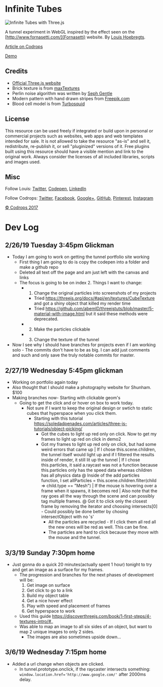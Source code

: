 # Infinite Tubes

![Infinite Tubes with Three.js](https://tympanus.net/codrops/wp-content/uploads/2017/05/InfiniteTubesWithThreeJS_Featured.jpg)

A tunnel experiment in WebGL inspired by the effect seen on the [http://www.fornasetti.com/](Fornasetti) website. By [Louis Hoebregts](http://mamboleoo.be/).

[Article on Codrops](https://tympanus.net/codrops/?p=30954)

[Demo](https://tympanus.net/Development/InfiniteTubes/)

## Credits

- [Official Three.js website](https://threejs.org/)
- Brick texture is from [maxTextures](http://www.mb3d.co.uk/mb3d/Stone_and_Rock_Seamless_and_Tileable_High_Res_Textures.html)
- Perlin noise algorithm was written by [Seph Gentle](https://github.com/josephg/noisejs)
- Modern pattern with hand drawn stripes from [Freepik.com](http://www.freepik.com/index.php?goto=74&idfoto=934482)
- Blood cell model is from [Turbosquid](https://www.turbosquid.com/3d-models/free-blood-cell-3d-model/509576)

## License
This resource can be used freely if integrated or build upon in personal or commercial projects such as websites, web apps and web templates intended for sale. It is not allowed to take the resource "as-is" and sell it, redistribute, re-publish it, or sell "pluginized" versions of it. Free plugins built using this resource should have a visible mention and link to the original work. Always consider the licenses of all included libraries, scripts and images used.

## Misc

Follow Louis: [Twitter](https://twitter.com/Mamboleoo), [Codepen](http://codepen.io/Mamboleoo/), [LinkedIn](https://be.linkedin.com/in/louis-hoebregts-734aa1a8)

Follow Codrops: [Twitter](http://www.twitter.com/codrops), [Facebook](http://www.facebook.com/codrops), [Google+](https://plus.google.com/101095823814290637419), [GitHub](https://github.com/codrops), [Pinterest](http://www.pinterest.com/codrops/), [Instagram](https://www.instagram.com/codropsss/)


[© Codrops 2017](http://www.codrops.com)


# Dev Log
  
## 2/26/19 Tuesday 3:45pm Glickman
  - Today I am going to work on getting the tunnel portfolio site working
    - First thing I am going to do is copy the codepen into a folder and make a github repo
    - Deleted all text off the page and am just left with the canvas and links
    - The focus is going to be on index 2. Things I want to change:
      - 1. Change the original particles into screenshots of my projects
        - Tried https://threejs.org/docs/#api/en/textures/CubeTexture and got a shiny object that killed my render time
        - Tried https://github.com/abemID/threejstuts/blob/master/5-material-with-image.html but it said these methods were deprecated. 
      - 2. Make the particles clickable
      - 3. Change the texture of the tunnel
  - Now I see why I should have branches for projects even if I am working solo - The commits don't have to be as big. I can add just comments and such and only save the truly notable commits for master. 

## 2/27/19 Wednesday 5:45pm glickman
  - Working on portfolio again today
  - Also thought that I should make a photography website for Shunham. $100
  - Making branches now- Starting with clickable geom's
    - Going to get the click and or hover on box to work today. 
      - Not sure if I want to keep the original design or swtich to static cubes that hyperspace when you click them.
        - Starting with this tutorial https://soledadpenades.com/articles/three-js-tutorials/object-picking/
          - Got the cubes to light up red only on click. Now to get my frames to light up red on click in demo2
          - Got my frames to light up red only on click, but had some weird errors that came up
            | If I chose this.scene.children, the tunnel itself would light up and if I filtered the results inside of render, it still lit up the tunnel
              | If I chose this.particles, it said a.raycast was not a function because this.particles only has the speed data whereas children has all physics data
                @ Inside of the add particles function, I set allParticles = this.scene.children.filter(child => child.type == "Mesh")
            | If the mouse is hovering over a frame when it spawns, it becomes red
            | Also note that the ray goes all the way through the scene and can possibly tag multiple frames.
              @ Got it to click only the closest frame by removing the iterator and choosing intersects[0]
                - Could possibly be done better by chosing intersectObject with no 's' 
            - All the particles are recycled - If I click them all red all the new ones will be red as well. This can be fine. 
            - The particles are hard to click because they move with the mouse and the tunnel. 

## 3/3/19 Sunday 7:30pm home
  - Just gonna do a quick 20 minutes(actually spent 1 hour) tonight to try and get an image as a surface for my frames.
    - The progression and branches for the next phases of development will be:
      1. Get image on surface
      2. Get click to go to a link
      3. Build my object table
      4. Get a nice hover effect
      5. Play with speed and placement of frames
      6. Get hyperspace to work
    - Used this guide https://discoverthreejs.com/book/1-first-steps/4-textures-intro/#_
    - Was able to map an image to all six sides of an object, but want to map 2 unique images to only 2 sides. 
      - The images are also sometimes upside down...

## 3/6/19 Wednesday 7:15pm home
  - Added a url change when objects are clicked. 
    - In tunnel.prototype.onclick, if the raycaster intersects something: `window.location.href='http://www.google.com/'` after 2000ms delay.